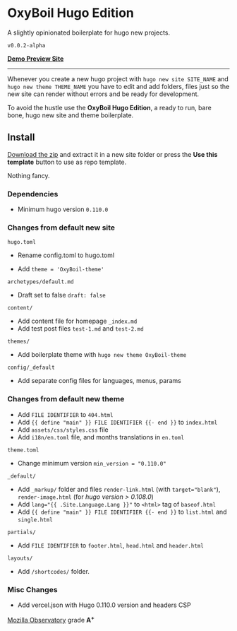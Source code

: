 # OxyBoil Hugo Edition 

A slightly opinionated boilerplate for hugo new projects.

`v0.0.2-alpha`

[**Demo Preview Site**](https://oxyboil-hugo.vercel.app/)

---

Whenever you create a new hugo project with `hugo new site SITE_NAME` and `hugo new theme THEME_NAME` you have to edit and add folders, files just so the new site can render without errors and be ready for development.

To avoid the hustle use the **OxyBoil Hugo Edition**, a ready to run, bare bone, hugo new site and theme boilerplate.

## Install

[Download the zip](https://github.com/Oxypteros/OxyBoil-hugo/archive/refs/heads/main.zip) and extract it in a new site folder or press the **Use this template** button to use as repo template.

Nothing fancy.

### Dependencies

* Minimum hugo version `0.110.0`

### Changes from default new site

`hugo.toml`

* Rename config.toml to hugo.toml

* Add `theme = 'OxyBoil-theme'`

`archetypes/default.md`

* Draft set to false `draft: false`

`content/`

* Add content file for homepage `_index.md`
* Add test post files `test-1.md` and `test-2.md`

`themes/`

* Add boilerplate theme with `hugo new theme OxyBoil-theme`

`config/_default`

* Add separate config files for languages, menus, params

### Changes from default new theme

* Add `FILE IDENTIFIER` to `404.html`
* Add `{{ define "main" }} FILE IDENTIFIER {{- end }}` to `index.html`
* Add `assets/css/styles.css` file
* Add `i18n/en.toml` file, and months translations in `en.toml`

`theme.toml`

* Change minimum version `min_version = "0.110.0"`

`_default/`

* Add `_markup/` folder and files `render-link.html` (with `target="blank"`), `render-image.html` (for *hugo version > 0.108.0*)
* Add `lang="{{ .Site.Language.Lang }}"` to `<html>` tag of `baseof.html`
* Add `{{ define "main" }} FILE IDENTIFIER {{- end }}` to `list.html` and `single.html`

`partials/`

* Add `FILE IDENTIFIER` to `footer.html`, `head.html` and `header.html`

`layouts/`

* Add `/shortcodes/` folder.

### Misc Changes

* Add vercel.json with Hugo 0.110.0 version and headers CSP

[Mozilla Observatory](https://observatory.mozilla.org/analyze/oxyboil-hugo.vercel.app) grade **A<sup>+</sup>**

